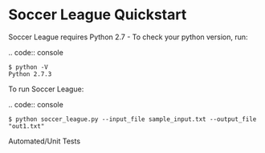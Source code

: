 Soccer League Quickstart
=================

Soccer League requires Python 2.7 - To check your python version, run:

.. code:: console

    $ python -V
    Python 2.7.3

To run Soccer League:

.. code:: console

    $ python soccer_league.py --input_file sample_input.txt --output_file "out1.txt"

Automated/Unit Tests
